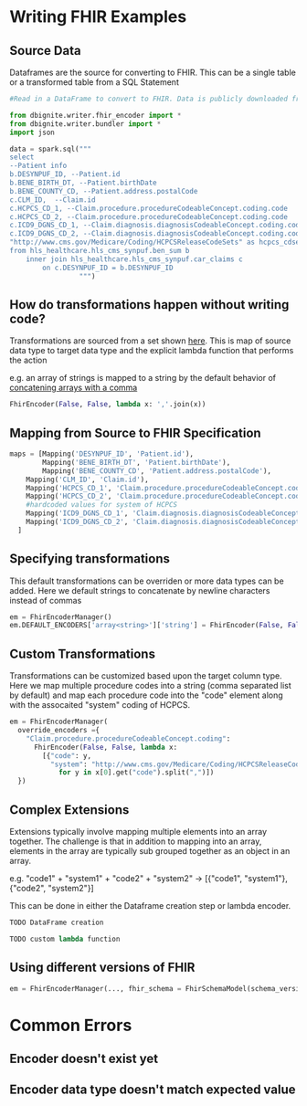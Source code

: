 # Writing FHIR Examples

## Source Data

Dataframes are the source for converting to FHIR. This can be a single table or a transformed table from a SQL Statement

```python
#Read in a DataFrame to convert to FHIR. Data is publicly downloaded from CMS SynPUF

from dbignite.writer.fhir_encoder import *
from dbignite.writer.bundler import *
import json

data = spark.sql("""
select 
--Patient info
b.DESYNPUF_ID, --Patient.id
b.BENE_BIRTH_DT, --Patient.birthDate
b.BENE_COUNTY_CD, --Patient.address.postalCode
c.CLM_ID,  --Claim.id
c.HCPCS_CD_1, --Claim.procedure.procedureCodeableConcept.coding.code
c.HCPCS_CD_2, --Claim.procedure.procedureCodeableConcept.coding.code
c.ICD9_DGNS_CD_1, --Claim.diagnosis.diagnosisCodeableConcept.coding.code
c.ICD9_DGNS_CD_2, --Claim.diagnosis.diagnosisCodeableConcept.coding.code
"http://www.cms.gov/Medicare/Coding/HCPCSReleaseCodeSets" as hcpcs_cdset
from hls_healthcare.hls_cms_synpuf.ben_sum b 
    inner join hls_healthcare.hls_cms_synpuf.car_claims c 
        on c.DESYNPUF_ID = b.DESYNPUF_ID
                 """)
```

## How do transformations happen without writing code? 

Transformations are sourced from a set shown [here](https://github.com/databrickslabs/dbignite/blob/main/dbignite/writer/fhir_encoder.py#L155-L173). This is map of source data type to target data type and the explicit lambda function that performs the action

e.g. an array of strings is mapped to a string by the default behavior of [concatening arrays with a comma](https://github.com/databrickslabs/dbignite/blob/main/dbignite/writer/fhir_encoder.py#L165-L167)
```python
FhirEncoder(False, False, lambda x: ','.join(x))
```
## Mapping from Source to FHIR Specification

```python
maps = [Mapping('DESYNPUF_ID', 'Patient.id'), 
		Mapping('BENE_BIRTH_DT', 'Patient.birthDate'),
		Mapping('BENE_COUNTY_CD', 'Patient.address.postalCode'),
    Mapping('CLM_ID', 'Claim.id'),
    Mapping('HCPCS_CD_1', 'Claim.procedure.procedureCodeableConcept.coding.code'),
    Mapping('HCPCS_CD_2', 'Claim.procedure.procedureCodeableConcept.coding.code'),
    #hardcoded values for system of HCPCS
    Mapping('ICD9_DGNS_CD_1', 'Claim.diagnosis.diagnosisCodeableConcept.coding.code'),
    Mapping('ICD9_DGNS_CD_2', 'Claim.diagnosis.diagnosisCodeableConcept.coding.code')
  ]
```

## Specifying transformations

This default transformations can be overriden or more data types can be added. Here we default strings to concatenate by newline characters instead of commas
```python
em = FhirEncoderManager()
em.DEFAULT_ENCODERS['array<string>']['string'] = FhirEncoder(False, False, lambda x: '\n'.join(x))
```

## Custom Transformations

Transformations can be customized based upon the target column type. Here we map multiple procedure codes into a string (comma separated list by default) and map each procedure code into the "code" element along with the assocaited "system" coding of HCPCS.

```python
em = FhirEncoderManager(
  override_encoders ={
    "Claim.procedure.procedureCodeableConcept.coding": 
      FhirEncoder(False, False, lambda x:
        [{"code": y,
          "system": "http://www.cms.gov/Medicare/Coding/HCPCSReleaseCodeSets"} 
            for y in x[0].get("code").split(",")])
  })
```

## Complex Extensions

Extensions typically involve mapping multiple elements into an array together. The challenge is that in addition to mapping into an array, elements in the array are typically sub grouped together as an object in an array.

e.g. "code1" + "system1" + "code2" + "system2" -> [{"code1", "system1"}, {"code2", "system2"}]

This can be done in either the Dataframe creation step or lambda encoder.

```python
TODO DataFrame creation
```

```python
TODO custom lambda function
```

## Using different versions of FHIR

```python
em = FhirEncoderManager(..., fhir_schema = FhirSchemaModel(schema_version="r4")
```

# Common Errors

## Encoder doesn't exist yet

## Encoder data type doesn't match expected value
